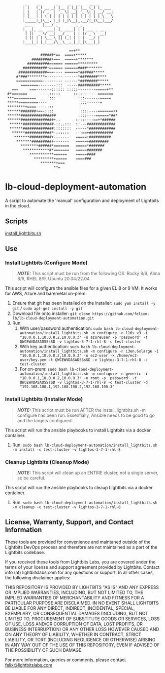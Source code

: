 ```
         _     _       _     _   _     _ _       
        | |   (_) __ _| |__ | |_| |__ (_) |_ ___ 
        | |   | |/ _` | '_ \| __| '_ \| | __/ __|
        | |___| | (_| | | | | |_| |_) | | |_\__ \
        |_____|_|\__, |_| |_|\__|_.__/|_|\__|___/
         ___     |___/ _        _ _              
        |_ _|_ __  ___| |_ __ _| | | ___ _ __    
         | ||  _ \/ __| __/ _` | | |/ _ \  __|   
         | || | | \__ \ || (_| | | |  __/ |      
        |___|_| |_|___/\__\__,_|_|_|\___|_|        

                             ==+**                  
                ######*==  ====+*****              
            #########+===  =====+*******           
          ##########====== ======*********         
        ###########+====== ======####*******       
      #############===---- ======*######*****      
     #*###********+------- ------*########****     
     ============--------- ------*########*****    
       ========--------:::  -----##########*****   
   ===     ===-------:::::: :::::--------=====+**  
 #*=======      ----:::::      ::::-------=======  
 ***==========      :::          :::-------=====   
 *****=========----               :::------=       
 ********+====-----:::                             
 ******#######+==-::::            ::::----=======++
 ******################          ::::----======*##*
 ******###############+..       ::::----==+*###### 
  ******##############-::..:::  ::---############# 
  ******##############::::::::  -----*############ 
   ******############*-::::::   ---==+###########  
    *******##########+-------   =====+##########   
     *******#########+-------   =====+#########    
       ********######*=======   =====*#######      
        ************#*=======   =====#######       
           ***********======    =====####          
             *********+=====    ====###            
                *******+===                        
                      **=  
```

# lb-cloud-deployment-automation
A script to automate the 'manual' configuration and deployment of Lightbits in the cloud.

## Scripts
[install_lightbits.sh](./install_lightbits.sh)

## Use

### Install Lightbits (Configure Mode)
> **_NOTE:_** This script must be run from the following OS: Rocky 8/9, Alma 8/9, RHEL 8/9, Ubuntu 20.04/22.04.

This script will configure the ansible files for a given EL 8 or 9 VM. It works for AWS, Azure and baremetal on-prem.

1. Ensure that git has been installed on the installer: `sudo yum install -y git` / `sudo apt-get install -y git`
2. Download file onto installer: `git clone https://github.com/felixm-lb/lb-cloud-deployment-automation.git`
3. Run:
   1. With user/password authentication: `sudo bash lb-cloud-deployment-automation/install_lightbits.sh -m configure -n l16s_v3 -i "10.0.0.1,10.0.0.2,10.0.0.3" -u azureuser -p 'password' -t QWCEWVDASADSSsSD -v lightos-3-7-1-rhl-8 -c test-cluster`
   2. With key authentication: `sudo bash lb-cloud-deployment-automation/install_lightbits.sh -m configure -n i3en.6xlarge -i "10.0.0.1,10.0.0.2,10.0.0.3" -u ec2-user -k /home/ec2-user/key.pem -t QWCEWVDASADSSsSD -v lightos-3-7-1-rhl-8 -c test-cluster`
   3. For on-prem: `sudo bash lb-cloud-deployment-automation/install_lightbits.sh -m configure -n generic -i "10.0.0.1,10.0.0.2,10.0.0.3" -u root -p 'password' -t QWCEWVDASADSSsSD -v lightos-3-7-1-rhl-8 -c test-cluster -d "192.168.100.1,192.168.100.2,192.168.100.3"`

### Install Lightbits (Installer Mode)
> **_NOTE:_** This script must be run AFTER the install_lightbits.sh -m configure has been run. Essentially, Ansible needs to be good to go and the targets configured.

This script will run the ansible playbooks to install Lightbits via a docker container.

1. Run: `sudo bash lb-cloud-deployment-automation/install_lightbits.sh -m install -c test-cluster -v lightos-3-7-1-rhl-8`

### Cleanup Lightbits (Cleanup Mode)
> **_NOTE:_** This script will clean up an ENTIRE cluster, not a single server, so be careful.

This script will run the ansible playbooks to cleaup Lightbits via a docker container.

1. Run: `sudo bash lb-cloud-deployment-automation/install_lightbits.sh -m cleanup -c test-cluster -v lightos-3-7-1-rhl-8`

## License, Warranty, Support, and Contact Information
These tools are provided for convenience and maintaned outside of the Lightbits DevOps process and therefore are not maintained as a part of the Lightbits codebase.

If you received these tools from Lightbits Labs, you are covered under the terms of your license and support agreement provided by Lightbits. Contact info (at) lightbitslabs.com for any questions or support. In all other cases, the following disclaimer applies:

THIS REPOSITORY IS PROVIDED BY LIGHTBITS "AS IS" AND ANY EXPRESS OR IMPLIED WARRANTIES, INCLUDING, BUT NOT LIMITED TO, THE IMPLIED WARRANTIES OF MERCHANTABILITY AND FITNESS FOR A PARTICULAR PURPOSE ARE DISCLAIMED. IN NO EVENT SHALL LIGHTBITS BE LIABLE FOR ANY DIRECT, INDIRECT, INCIDENTAL, SPECIAL, EXEMPLARY, OR CONSEQUENTIAL DAMAGES (INCLUDING, BUT NOT LIMITED TO, PROCUREMENT OF SUBSTITUTE GOODS OR SERVICES, LOSS OF USE, LOSS AND/OR CORRUPTION OF DATA, LOST PROFITS, OR BUSINESS INTERRUPTION) OR ANY OTHER LOSS HOWEVER CAUSED AND ON ANY THEORY OF LIABILITY, WHETHER IN CONTRACT, STRICT LIABILITY, OR TORT (INCLUDING NEGLIGENCE OR OTHERWISE) ARISING IN ANY WAY OUT OF THE USE OF THIS REPOSITORY, EVEN IF ADVISED OF THE POSSIBILITY OF SUCH DAMAGE.

For more information, queries or comments, please contact felix@lightbitslabs.com
